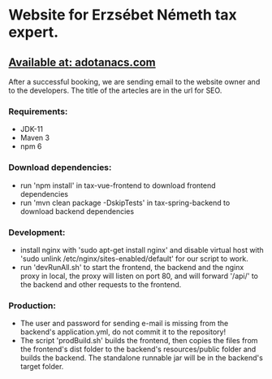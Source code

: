 # Website for Erzsébet Németh tax expert.

## [Available at: adotanacs.com](https://adotanacs.com)

After a successful booking, we are sending email to the website owner and to the developers.
The title of the artecles are in the url for SEO.

### Requirements:

- JDK-11
- Maven 3
- npm 6

### Download dependencies:

- run 'npm install' in tax-vue-frontend to download frontend dependencies
- run 'mvn clean package -DskipTests' in tax-spring-backend to download backend dependencies

### Development:

- install nginx with 'sudo apt-get install nginx' and disable virtual host with 'sudo unlink /etc/nginx/sites-enabled/default' for our script to work.
- run 'devRunAll.sh' to start the frontend, the backend and the nginx proxy in local, the proxy will listen on port 80, and will forward '/api/' to the backend and other requests to the frontend.

### Production:

- The user and password for sending e-mail is missing from the backend's application.yml, do not commit it to the repository!
- The script 'prodBuild.sh' builds the frontend, then copies the files from the frontend's dist folder to the backend's resources/public folder and builds the backend. The standalone runnable jar will be in the backend's target folder.
